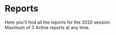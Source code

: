 # Reports
Here you'll find all the reports for the 2020 session.    
Maximum of 3 Active reports at any time.
